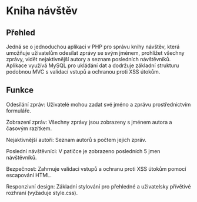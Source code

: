 # Kniha návštěv

## Přehled

Jedná se o jednoduchou aplikaci v PHP pro správu knihy návštěv, která umožňuje uživatelům odesílat zprávy se svým jménem, prohlížet všechny zprávy, vidět nejaktivnější autory a seznam posledních návštěvníků. Aplikace využívá MySQL pro ukládání dat a dodržuje základní strukturu podobnou MVC s validací vstupů a ochranou proti XSS útokům.

## Funkce





Odesílání zpráv: Uživatelé mohou zadat své jméno a zprávu prostřednictvím formuláře.



Zobrazení zpráv: Všechny zprávy jsou zobrazeny s jménem autora a časovým razítkem.



Nejaktivnější autoři: Seznam autorů s počtem jejich zpráv.



Poslední návštěvníci: V patičce je zobrazeno posledních 5 jmen návštěvníků.



Bezpečnost: Zahrnuje validaci vstupů a ochranu proti XSS útokům pomocí escapování HTML.



Responzivní design: Základní stylování pro přehledné a uživatelsky přívětivé rozhraní (vyžaduje style.css).
